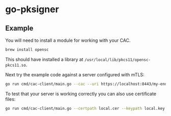# go-pksigner

## Example

You will need to install a module for working with your CAC.

```sh
brew install opensc
```

This should have installed a library at `/usr/local/lib/pkcs11/opensc-pkcs11.so`.

Next try the example code against a server configured with mTLS:

```sh
go run cmd/cac-client/main.go --cac --uri https://localhost:8443/my-endpoint --method GET --insecure
```

To test that your server is working correctly you can also use certificate files:

```sh
go run cmd/cac-client/main.go --certpath local.cer --keypath local.key --uri https://localhost:8443/my-endpoint --method GET --insecure
```
